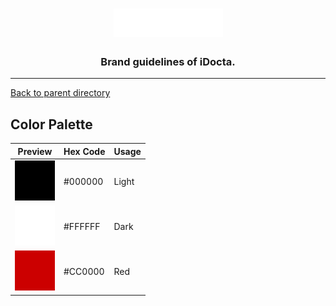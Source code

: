 <h1 align="center">
    <a href="https://www.idocta.be"><img src="https://raw.githubusercontent.com/iDocta/brand-guide/master/logo/source/light.svg" width="175px" alt="iDocta"></a>
</h1>
 
<h3 align="center">Brand guidelines of iDocta.</h3>

---

[Back to parent directory](https://github.com/iDocta/brand-guide)

## Color Palette

| Preview                                                                                                            | Hex Code | Usage |
| ------------------------------------------------------------------------------------------------------------------ | -------- | ----- |
| <img src="https://github.com/iDocta/brand-guide/blob/master/palette/light-000000.png?raw=true" width="64" alt=""/> | #000000  | Light |
| <img src="https://github.com/iDocta/brand-guide/blob/master/palette/dark-FFFFFF.png?raw=true" width="64" alt=""/>  | #FFFFFF  | Dark  |
| <img src="https://github.com/iDocta/brand-guide/blob/master/palette/red-CC0000.png?raw=true" width="64" alt=""/>   | #CC0000  | Red   |